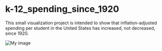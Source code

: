 # k-12_spending_since_1920

This small visualization project is intended to show that inflation-adjusted spending per student in the United States has increased, not decreased, since 1920. 

![My image](allanxwheeler.github.com/k-12_spending_since_1920/k-12_spending_since_1920.png)
